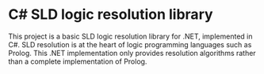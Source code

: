 C# SLD logic resolution library
===============================

This project is a basic SLD logic resolution library for .NET, implemented in C#. SLD resolution is
at the heart of logic programming languages such as Prolog. This .NET implementation only provides
resolution algorithms rather than a complete implementation of Prolog.
